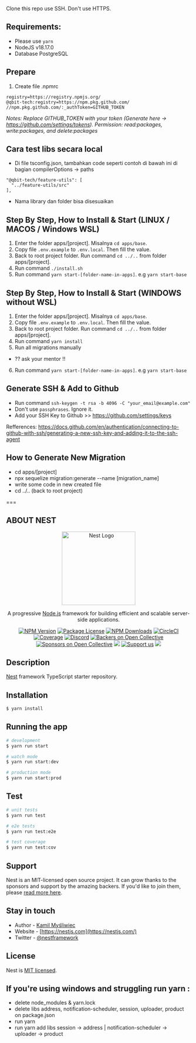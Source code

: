 Clone this repo use SSH. Don't use HTTPS.

## Requirements:
- Please use `yarn`
- NodeJS v18.17.0
- Database PostgreSQL

## Prepare
1. Create file .npmrc
```
registry=https://registry.npmjs.org/
@qbit-tech:registry=https://npm.pkg.github.com/
//npm.pkg.github.com/:_authToken=GITHUB_TOKEN
```
*Notes: Replace GITHUB_TOKEN with your token (Generate here -> https://github.com/settings/tokens). Permission: read:packages, write:packages, and delete:packages*

## Cara test libs secara local
- Di file tsconfig.json, tambahkan code seperti contoh di bawah ini di bagian compilerOptions -> paths
```
"@qbit-tech/feature-utils": [
  "../feature-utils/src"
],
```
- Nama library dan folder bisa disesuaikan

## Step By Step, How to Install & Start (LINUX / MACOS / Windows WSL)
1. Enter the folder apps/[project]. Misalnya `cd apps/base`.
2. Copy file `.env.example` to `.env.local`. Then fill the value.
3. Back to root project folder. Run command `cd ../..` from folder apps/[project].
4. Run command `./install.sh`
5. Run command `yarn start-[folder-name-in-apps]`. e.g `yarn start-base`

## Step By Step, How to Install & Start (WINDOWS without WSL)
1. Enter the folder apps/[project]. Misalnya `cd apps/base`.
2. Copy file `.env.example` to `.env.local`. Then fill the value.
3. Back to root project folder. Run command `cd ../..` from folder apps/[project].
4. Run command `yarn install`
5. Run all migrations manually
- ?? ask your mentor !!
6. Run command `yarn start-[folder-name-in-apps]`. e.g `yarn start-base`

## Generate SSH & Add to Github
- Run command `ssh-keygen -t rsa -b 4096 -C "your_email@example.com"`
- Don't use `passphrases`. Ignore it.
- Add your SSH Key to Github >> https://github.com/settings/keys
  
Refferences: https://docs.github.com/en/authentication/connecting-to-github-with-ssh/generating-a-new-ssh-key-and-adding-it-to-the-ssh-agent

## How to Generate New Migration
- cd apps/[project]
- npx sequelize migration:generate --name [migration_name]
- write some code in new created file
- cd ../.. (back to root project)

===

## ABOUT NEST

<p align="center">
  <a href="http://nestjs.com/" target="blank"><img src="https://nestjs.com/img/logo-small.svg" width="200" alt="Nest Logo" /></a>
</p>

[circleci-image]: https://img.shields.io/circleci/build/github/nestjs/nest/master?token=abc123def456
[circleci-url]: https://circleci.com/gh/nestjs/nest

  <p align="center">A progressive <a href="http://nodejs.org" target="_blank">Node.js</a> framework for building efficient and scalable server-side applications.</p>
    <p align="center">
<a href="https://www.npmjs.com/~nestjscore" target="_blank"><img src="https://img.shields.io/npm/v/@nestjs/core.svg" alt="NPM Version" /></a>
<a href="https://www.npmjs.com/~nestjscore" target="_blank"><img src="https://img.shields.io/npm/l/@nestjs/core.svg" alt="Package License" /></a>
<a href="https://www.npmjs.com/~nestjscore" target="_blank"><img src="https://img.shields.io/npm/dm/@nestjs/common.svg" alt="NPM Downloads" /></a>
<a href="https://circleci.com/gh/nestjs/nest" target="_blank"><img src="https://img.shields.io/circleci/build/github/nestjs/nest/master" alt="CircleCI" /></a>
<a href="https://coveralls.io/github/nestjs/nest?branch=master" target="_blank"><img src="https://coveralls.io/repos/github/nestjs/nest/badge.svg?branch=master#9" alt="Coverage" /></a>
<a href="https://discord.gg/G7Qnnhy" target="_blank"><img src="https://img.shields.io/badge/discord-online-brightgreen.svg" alt="Discord"/></a>
<a href="https://opencollective.com/nest#backer" target="_blank"><img src="https://opencollective.com/nest/backers/badge.svg" alt="Backers on Open Collective" /></a>
<a href="https://opencollective.com/nest#sponsor" target="_blank"><img src="https://opencollective.com/nest/sponsors/badge.svg" alt="Sponsors on Open Collective" /></a>
  <a href="https://paypal.me/kamilmysliwiec" target="_blank"><img src="https://img.shields.io/badge/Donate-PayPal-ff3f59.svg"/></a>
    <a href="https://opencollective.com/nest#sponsor"  target="_blank"><img src="https://img.shields.io/badge/Support%20us-Open%20Collective-41B883.svg" alt="Support us"></a>
  <a href="https://twitter.com/nestframework" target="_blank"><img src="https://img.shields.io/twitter/follow/nestframework.svg?style=social&label=Follow"></a>
</p>
  <!--[![Backers on Open Collective](https://opencollective.com/nest/backers/badge.svg)](https://opencollective.com/nest#backer)
  [![Sponsors on Open Collective](https://opencollective.com/nest/sponsors/badge.svg)](https://opencollective.com/nest#sponsor)-->

## Description

[Nest](https://github.com/nestjs/nest) framework TypeScript starter repository.

## Installation

```bash
$ yarn install
```

## Running the app

```bash
# development
$ yarn run start

# watch mode
$ yarn run start:dev

# production mode
$ yarn run start:prod
```

## Test

```bash
# unit tests
$ yarn run test

# e2e tests
$ yarn run test:e2e

# test coverage
$ yarn run test:cov
```

## Support

Nest is an MIT-licensed open source project. It can grow thanks to the sponsors and support by the amazing backers. If you'd like to join them, please [read more here](https://docs.nestjs.com/support).

## Stay in touch

- Author - [Kamil Myśliwiec](https://kamilmysliwiec.com)
- Website - [https://nestjs.com](https://nestjs.com/)
- Twitter - [@nestframework](https://twitter.com/nestframework)

## License

Nest is [MIT licensed](LICENSE).

## If you're using windows and struggling run yarn :
- delete node_modules & yarn.lock
- delete libs address, notification-scheduler, session, uploader, product on package.json
- run yarn
- run yarn add libs session -> address | notification-scheduler -> uploader -> product
